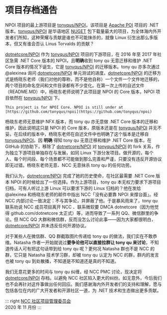# 项目存档通告

NPOI 项目的最上游项目是 [tonyqus/NPOI](https://github.com/tonyqus/NPOI)，该项目是 [Apache POI](https://github.com/apache/poi) 项目的 .NET 版本。[tonyqus/NPOI](https://github.com/tonyqus/NPOI) 是华语地区 [NUGET](https://www.nuget.org/packages/NPOI/) 包下载量最大的项目，为全体海内外开发者们所知，这种荣耀与贡献是谁也不可能抹杀的，就像 Linux 衍生出那么多版本，但又有谁会否认 Linus Torvalds 的贡献？

[dotnetcore/NPOI](https://github.com/dotnetcore/NPOI) 作为 [tonyqus/NPOI](https://github.com/tonyqus/NPOI) 项目的下游项目，在 2016 年至 2017 年社区急需 .NET Core 版本的 NPOI，且**明确**收到 tony qu 无意迁移和维护 .NET Core 版本的情况下诞生，它是 [tonyqus/NPOI](https://github.com/tonyqus/NPOI) 的迁移版本。tony qu 亦多次通过 @alexinea 询问 [dotnetcore/NPOI](https://github.com/dotnetcore/NPOI) 单元测试的进度。[dotnetcore/NPOI](https://github.com/dotnetcore/NPOI) 的迁移方式是杨晓东老师（我们对他的尊称，而不是他自称）一个文件一个文件地迁移的，两个项目的命名空间和文件目录都有不少变化。在第一次上传的自述文件（README.MD）中，杨晓东老师说明了此项目是 NPOI 的 Core 版本，NPOI 项目依然在 [tonyqus/NPOI](https://github.com/tonyqus/NPOI) 下。

```
This project is for NPOI Core. NPOI is still under at [https://github.com/tonyqus/npoi](https://github.com/tonyqus/npoi)
```

杨晓东老师无意维护 NFX 版本，而 tony qu 亦无意做 .NET Core 版本的迁移和维护，因此说明这只是 NPOI 的 Core 版本，原版本还是在 [tonyqus/NPOI](https://github.com/tonyqus/NPOI) 并无不妥。在后续的版本中，杨晓东老师在自述文件中也明确了这个版本是迁移自 [tonyqus/NPOI](https://github.com/tonyqus/NPOI)。因 **明确** 得知 tony qu 无意迁移和维护 .NET Core 版本，在 GitHub 的协助下，移除了 [dotnetcore/NPOI](https://github.com/dotnetcore/NPOI) 对 [tonyqus/NPOI](https://github.com/tonyqus/NPOI) 的 fork 关系，作为独立下游项目单独存在与发展，如同 Linux 下游分发项目。做开源的，每个人、每个时间段、每个场景都不可能做到那么完善和严谨，只要没有违反开源协议即无过错。杨晓东老师无意、NCC 无意抹杀 tony qu 的任何功劳。

我们认为，[dotnetcore/NPOI](https://github.com/dotnetcore/NPOI) 完成了她的历史使命，在社区最需要 .NET Core 版本 NPOI 的时候给出了一份选择。作为上游项目，tony qu 本无权力要求下游项目归档，可有人听过上游 Linux 可以要求下游的 Linux 归档的？他在发给 @alexinea 和杨晓东老师的邮件中指出 NCC「没有必要靠 NPOI 来撑台面」。经 NCC 内部讨论一致决定：不与其争论，并屏蔽了他。于是暴风雨来了，tony qu 联系劝说 NCC 成员项目离开 NCC 、联系微软要 DMCA dotnetcore（因为他觉得 github.com/dotnetcore 太正式）等，进而导致了一系列 QQ、微信群里的争论。但 NCC QQ 大群和微信群，反而没怎么讨论此事——因为大家都很明白，[dotnetcore/NPOI](https://github.com/dotnetcore/NPOI) 并未违反任何开源协议。

对于某些人在微信群、QQ 群截取图片传递给 tony qu 的做法，我们实在不敢恭维。Natasha 作者一开始就说过**要争论他可以直接拉群让 tony qu 来讨论**，不知道传话人可有把这句话带到给 tony qu 呢？更何况 Natasha 群也不是 NCC 的群，它只是 Natasha 技术学习群，却被 tony qu 认定为 NCC 的群，群内的发言也被 tony qu 到处散播，不知道是不知道还是真的不知道。

我们无意花更多的时间与 tony qu 纠缠，经 NCC PMC 讨论，现决定将 [dotnetcore/NPOI](https://github.com/dotnetcore/NPOI) 存档，以避免 NCC 社区陷入更大的纠纷。如无意外，今后我们也不会再针对这件事做出任何回应。我们感谢海内外开发者们的支持和理解，愿与包括各位在内的广大开发者和开源社区一道，为 .NET 技术和生态做出更多贡献。

::: right
[NCC 社区项目管理委员会](https://ncc.work/people/project-management-committee) <br /> 2020 年 11 月份
:::